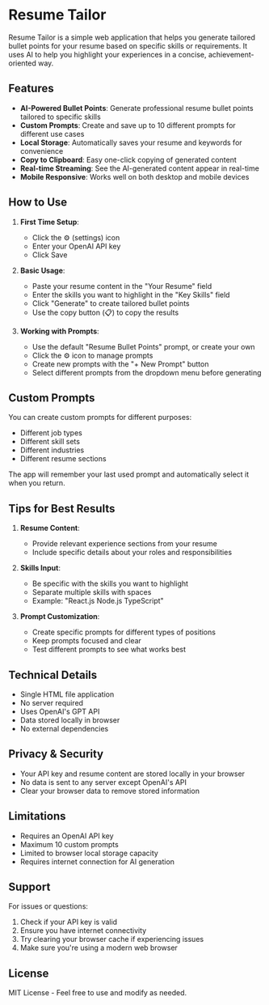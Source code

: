 # Resume Tailor

Resume Tailor is a simple web application that helps you generate tailored bullet points for your resume based on specific skills or requirements. It uses AI to help you highlight your experiences in a concise, achievement-oriented way.

## Features

- **AI-Powered Bullet Points**: Generate professional resume bullet points tailored to specific skills
- **Custom Prompts**: Create and save up to 10 different prompts for different use cases
- **Local Storage**: Automatically saves your resume and keywords for convenience
- **Copy to Clipboard**: Easy one-click copying of generated content
- **Real-time Streaming**: See the AI-generated content appear in real-time
- **Mobile Responsive**: Works well on both desktop and mobile devices

## How to Use

1. **First Time Setup**:
   - Click the ⚙️ (settings) icon
   - Enter your OpenAI API key
   - Click Save

2. **Basic Usage**:
   - Paste your resume content in the "Your Resume" field
   - Enter the skills you want to highlight in the "Key Skills" field
   - Click "Generate" to create tailored bullet points
   - Use the copy button (📋) to copy the results

3. **Working with Prompts**:
   - Use the default "Resume Bullet Points" prompt, or create your own
   - Click the ⚙️ icon to manage prompts
   - Create new prompts with the "+ New Prompt" button
   - Select different prompts from the dropdown menu before generating

## Custom Prompts

You can create custom prompts for different purposes:
- Different job types
- Different skill sets
- Different industries
- Different resume sections

The app will remember your last used prompt and automatically select it when you return.

## Tips for Best Results

1. **Resume Content**:
   - Provide relevant experience sections from your resume
   - Include specific details about your roles and responsibilities

2. **Skills Input**:
   - Be specific with the skills you want to highlight
   - Separate multiple skills with spaces
   - Example: "React.js Node.js TypeScript"

3. **Prompt Customization**:
   - Create specific prompts for different types of positions
   - Keep prompts focused and clear
   - Test different prompts to see what works best

## Technical Details

- Single HTML file application
- No server required
- Uses OpenAI's GPT API
- Data stored locally in browser
- No external dependencies

## Privacy & Security

- Your API key and resume content are stored locally in your browser
- No data is sent to any server except OpenAI's API
- Clear your browser data to remove stored information

## Limitations

- Requires an OpenAI API key
- Maximum 10 custom prompts
- Limited to browser local storage capacity
- Requires internet connection for AI generation

## Support

For issues or questions:
1. Check if your API key is valid
2. Ensure you have internet connectivity
3. Try clearing your browser cache if experiencing issues
4. Make sure you're using a modern web browser

## License

MIT License - Feel free to use and modify as needed.
